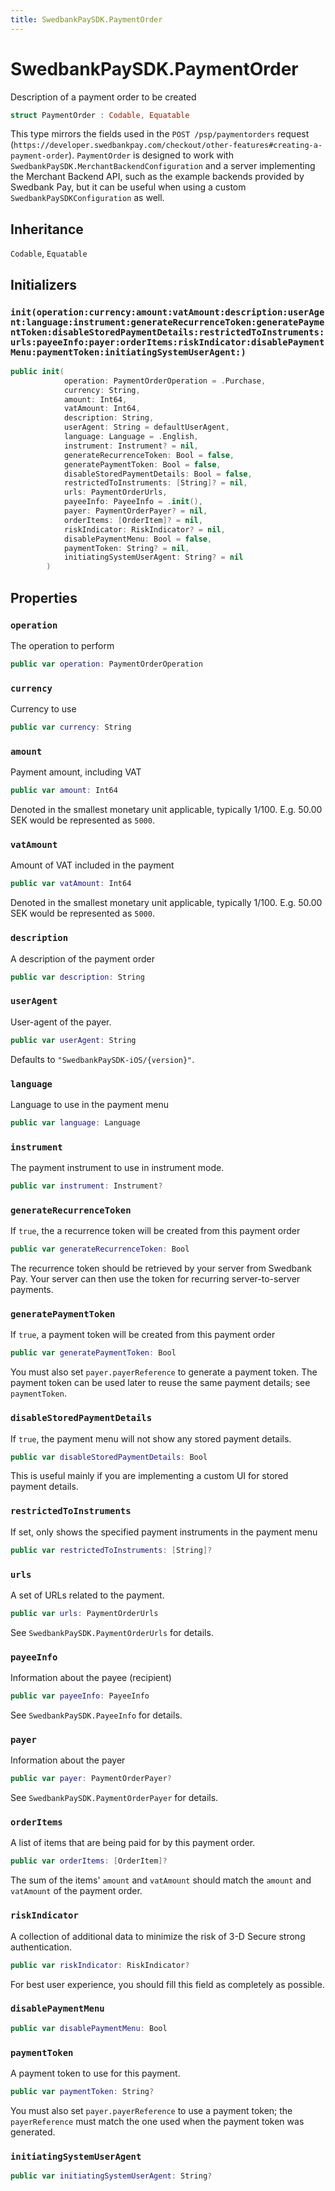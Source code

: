 ```yaml
---
title: SwedbankPaySDK.PaymentOrder
---
```

# SwedbankPaySDK.PaymentOrder

Description of a payment order to be created

``` swift
struct PaymentOrder : Codable, Equatable 
```

This type mirrors the fields used in the `POST /psp/paymentorders` request
(`https://developer.swedbankpay.com/checkout/other-features#creating-a-payment-order`).
`PaymentOrder` is designed to work with `SwedbankPaySDK.MerchantBackendConfiguration`
and a server implementing the Merchant Backend API, such as the example backends
provided by Swedbank Pay, but it can be useful when using a  custom
`SwedbankPaySDKConfiguration` as well.

## Inheritance

`Codable`, `Equatable`

## Initializers

### `init(operation:currency:amount:vatAmount:description:userAgent:language:instrument:generateRecurrenceToken:generatePaymentToken:disableStoredPaymentDetails:restrictedToInstruments:urls:payeeInfo:payer:orderItems:riskIndicator:disablePaymentMenu:paymentToken:initiatingSystemUserAgent:)`

``` swift
public init(
            operation: PaymentOrderOperation = .Purchase,
            currency: String,
            amount: Int64,
            vatAmount: Int64,
            description: String,
            userAgent: String = defaultUserAgent,
            language: Language = .English,
            instrument: Instrument? = nil,
            generateRecurrenceToken: Bool = false,
            generatePaymentToken: Bool = false,
            disableStoredPaymentDetails: Bool = false,
            restrictedToInstruments: [String]? = nil,
            urls: PaymentOrderUrls,
            payeeInfo: PayeeInfo = .init(),
            payer: PaymentOrderPayer? = nil,
            orderItems: [OrderItem]? = nil,
            riskIndicator: RiskIndicator? = nil,
            disablePaymentMenu: Bool = false,
            paymentToken: String? = nil,
            initiatingSystemUserAgent: String? = nil
        ) 
```

## Properties

### `operation`

The operation to perform

``` swift
public var operation: PaymentOrderOperation
```

### `currency`

Currency to use

``` swift
public var currency: String
```

### `amount`

Payment amount, including VAT

``` swift
public var amount: Int64
```

Denoted in the smallest monetary unit applicable, typically 1/100.
E.g. 50.00 SEK would be represented as `5000`.

### `vatAmount`

Amount of VAT included in the payment

``` swift
public var vatAmount: Int64
```

Denoted in the smallest monetary unit applicable, typically 1/100.
E.g. 50.00 SEK would be represented as `5000`.

### `description`

A description of the payment order

``` swift
public var description: String
```

### `userAgent`

User-agent of the payer.

``` swift
public var userAgent: String
```

Defaults to `"SwedbankPaySDK-iOS/{version}"`.

### `language`

Language to use in the payment menu

``` swift
public var language: Language
```

### `instrument`

The payment instrument to use in instrument mode.

``` swift
public var instrument: Instrument?
```

### `generateRecurrenceToken`

If `true`, the a recurrence token will be created from this payment order

``` swift
public var generateRecurrenceToken: Bool
```

The recurrence token should be retrieved by your server from Swedbank Pay.
Your server can then use the token for recurring server-to-server payments.

### `generatePaymentToken`

If `true`, a payment token will be created from this payment order

``` swift
public var generatePaymentToken: Bool
```

You must also set `payer.payerReference` to generate a payment token.
The payment token can be used later to reuse the same payment details;
see `paymentToken`.

### `disableStoredPaymentDetails`

If `true`, the payment menu will not show any stored payment details.

``` swift
public var disableStoredPaymentDetails: Bool
```

This is useful mainly if you are implementing a custom UI for stored
payment details.

### `restrictedToInstruments`

If set, only shows the specified payment instruments in the payment menu

``` swift
public var restrictedToInstruments: [String]?
```

### `urls`

A set of URLs related to the payment.

``` swift
public var urls: PaymentOrderUrls
```

See `SwedbankPaySDK.PaymentOrderUrls` for details.

### `payeeInfo`

Information about the payee (recipient)

``` swift
public var payeeInfo: PayeeInfo
```

See `SwedbankPaySDK.PayeeInfo` for details.

### `payer`

Information about the payer

``` swift
public var payer: PaymentOrderPayer?
```

See `SwedbankPaySDK.PaymentOrderPayer` for details.

### `orderItems`

A list of items that are being paid for by this payment order.

``` swift
public var orderItems: [OrderItem]?
```

The sum of the items' `amount` and `vatAmount` should match
the `amount` and `vatAmount` of the payment order.

### `riskIndicator`

A collection of additional data to minimize the risk of 3-D Secure strong authentication.

``` swift
public var riskIndicator: RiskIndicator?
```

For best user experience, you should fill this field as completely as possible.

### `disablePaymentMenu`

``` swift
public var disablePaymentMenu: Bool
```

### `paymentToken`

A payment token to use for this payment.

``` swift
public var paymentToken: String?
```

You must also set `payer.payerReference` to use a payment token;
the `payerReference` must match the one used when the payment token
was generated.

### `initiatingSystemUserAgent`

``` swift
public var initiatingSystemUserAgent: String?
```
